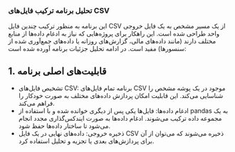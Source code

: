### تحلیل برنامه ترکیب فایل‌های CSV
این برنامه به منظور ترکیب چندین فایل CSV از یک مسیر مشخص به یک فایل خروجی واحد طراحی شده است. این راهکار برای پروژه‌هایی که نیاز به ادغام داده‌ها از منابع مختلف دارند (مانند داده‌های مالی، گزارش‌های روزانه یا داده‌های جمع‌آوری شده از سنسورها) مفید است. در ادامه تحلیل جزئیات برنامه آورده شده است:

## 1. قابلیت‌های اصلی برنامه
- تشخیص فایل‌های CSV: برنامه تمام فایل‌های CSV موجود در یک پوشه مشخص را شناسایی می‌کند. این قابلیت امکان پردازش داده‌های مختلف به صورت خودکار را فراهم می‌کند.
- ادغام داده‌ها: فایل‌ها یکی پس از دیگری خوانده شده و با استفاده از pandas به یک مجموعه داده ترکیب می‌شوند. ادغام داده‌ها به صورت ایندکس‌گذاری مجدد انجام می‌شود تا ساختار داده‌ها حفظ شود.
- ذخیره خروجی: داده‌های نهایی در یک فایل CSV ذخیره می‌شوند که می‌توان از آن برای پردازش‌های بعدی یا تجزیه و تحلیل استفاده کرد.


